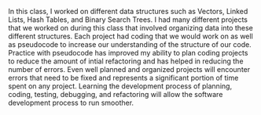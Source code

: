 In this class, I worked on different data structures such as Vectors, Linked Lists, Hash Tables, and Binary Search Trees. I had many different projects that we worked on during this class that involved organizing data into these different structures. Each project had coding that we would work on as well as pseudocode to increase our understanding of the structure of our code. Practice with pseudocode has improved my ability to plan coding projects to reduce the amount of intial refactoring and has helped in reducing the number of errors. Even well planned and organized projects will encounter errors that need to be fixed and represents a significant portion of time spent on any project. Learning the development process of planning, coding, testing, debugging, and refactoring will allow the software development process to run smoother.
